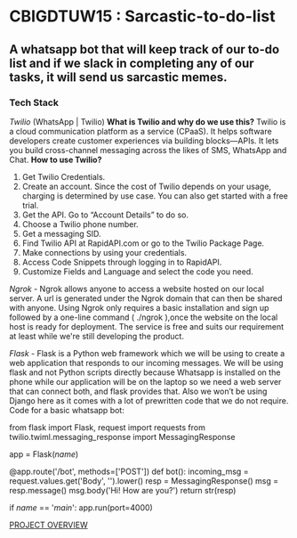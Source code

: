 # CBIGDTUW15 : Sarcastic-to-do-list
## A whatsapp bot that will keep track of our to-do list and if we slack in completing any of our tasks, it will send us sarcastic memes.
### Tech Stack
*Twilio* (WhatsApp | Twilio)
**What is Twilio and why do we use this?**
 Twilio is a cloud communication platform as a service (CPaaS). It helps software developers create customer experiences via building blocks—APIs. 
It lets you build cross-channel messaging across the likes of SMS, WhatsApp and Chat.
**How to use Twilio?**
 1.  Get Twilio Credentials.
2.  Create an account. Since the cost of Twilio depends on your usage, charging is determined by use case. You can also get started with a free trial.
3.  Get the API. Go to “Account Details” to do so.
4.  Choose a Twilio phone number.
5.  Get a messaging SID.
6.  Find Twilio API at RapidAPI.com or go to the Twilio Package Page.
7.  Make connections by using your credentials.
8.  Access Code Snippets through logging in to RapidAPI.
9.  Customize Fields and Language and select the code you need.

*Ngrok* - Ngrok allows anyone to access a website hosted on our local server. A url is generated under the Ngrok domain that can then be shared with anyone. Using Ngrok only requires a basic installation and sign up followed by a one-line command ( ./ngrok <protocol> <port>),once the website on the local host is ready for deployment. The service is free and suits our requirement at least while we're still developing the product.

*Flask* - Flask is a Python web framework which we will be using to create a web application that responds to our incoming messages. We will be using flask and not Python scripts directly because Whatsapp is installed on the phone while our application will be on the laptop so we need a web server that can connect both, and flask provides that. Also we won’t be using Django here as it comes with a lot of prewritten code that we do not require.
Code for a basic whatsapp bot: 

from flask import Flask, request
import requests
from twilio.twiml.messaging_response import MessagingResponse

app = Flask(_name_)


@app.route('/bot', methods=['POST'])
def bot():
    incoming_msg = request.values.get('Body', '').lower()
    resp = MessagingResponse()
    msg = resp.message()
    msg.body('Hi! How are you?')
    return str(resp)


if _name_ == '_main_':
    app.run(port=4000)
    
[PROJECT OVERVIEW](https://www.canva.com/design/DAFHWDW81lY/dLTNvzwSJbewl13yqHKhRg/edit?utm_content=DAFHWDW81lY&utm_campaign=designshare&utm_medium=link2&utm_source=sharebutton)
